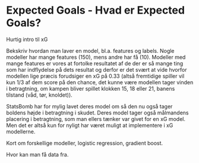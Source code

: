 # Expected Goals - Hvad er Expected Goals?

Hurtig intro til xG


Bekskriv hvordan man laver en model, bl.a. features og labels. Nogle modeller har mange features (150), mens andre har få (10). Modeller med mange features er vores at fortolke resultatet af de der er så mange ting som har indflydelse på dets resultat og derfor er det svært at vide hvorfor modellen lige præcis forudsiger en xG på 0.33 (altså fremtidige spiller vil kun 1/3 af dem score på den chance, det kunne være modellen tager vinden i betragtning, om kampen bliver spillet klokken 15, 18 eller 21, banens tilstand (våd, tør, knoldet)).

StatsBomb har for mylig lavet deres model om så den nu også tager boldens højde i betragtning i skudet.
Deres model tager også målmandens placering i betragtning, som man ellers tænker var givet for en xG model. Men det er altså kun for nyligt har været muligt at implementere i xG modellerne.

Kort om forskellige modeller, logistic regression, gradient boost. 




Hvor kan man få data fra.


